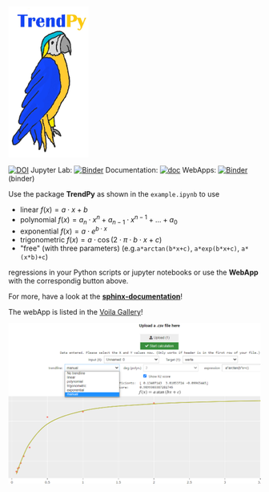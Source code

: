 <img src="figures/logo.jpg"  height="300"  />

[![DOI](https://zenodo.org/badge/DOI/10.5281/zenodo.7009281.svg)](https://doi.org/10.5281/zenodo.7009281) Jupyter Lab:   [![Binder](https://mybinder.org/badge_logo.svg)](https://mybinder.org/v2/gh/zolabar/trendPy/HEAD) Documentation: [![doc](https://img.shields.io/badge/Made%20with-Sphinx-1f425f.svg)](https://zolabar.github.io/trendPy/) WebApps: [![Binder](https://mybinder.org/badge_logo.svg)](https://mybinder.org/v2/gh/zolabar/trendPy/HEAD?urlpath=voila%2Frender%2F/trendpy_webapp.ipynb) (binder) 





Use the package **TrendPy** as shown in the ```example.ipynb``` to use 

* linear $f(x)=a\cdot x+b$
* polynomial $f(x)=a_n\cdot x^n+a_{n-1}\cdot x^{n-1}+...+a_0$
* exponential $f(x)=a\cdot e^{b\cdot x}$
* trigonometric $f(x)=a\cdot \cos(2\cdot \pi\cdot b\cdot x+c)$
* "free" (with three parameters) (e.g.```a*arctan(b*x+c)```, ```a*exp(b*x+c)```, ```a*(x*b)+c```)

regressions in your Python scripts or jupyter notebooks or use the **WebApp** with the correspondig button above.

For more, have a look at the [**sphinx-documentation**](https://zolabar.github.io/trendPy/)!

The webApp is listed in the [Voila Gallery](https://voila-gallery.org/)!

<img src="figures/screenshot3.PNG"  />

